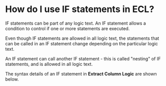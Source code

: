 
# How do I use IF statements in ECL? 

IF statements can be part of any logic text. An IF statement allows a condition to control if one or more statements are executed.

Even though IF statements are allowed in all logic text, the statements that can be called in an IF statement change depending on the particular logic text.

An IF statement can call another IF statement - this is called "nesting" of IF statements, and is allowed in all logic text.

The syntax details of an IF statement in **Extract Column Logic** are shown below.
